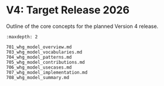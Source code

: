 # V4: Target Release 2026

Outline of the core concepts for the planned Version 4 release.

```{toctree}
:maxdepth: 2

701_whg_model_overview.md
703_whg_model_vocabularies.md
704_whg_model_patterns.md
705_whg_model_contributions.md
706_whg_model_usecases.md
707_whg_model_implementation.md
708_whg_model_summary.md
